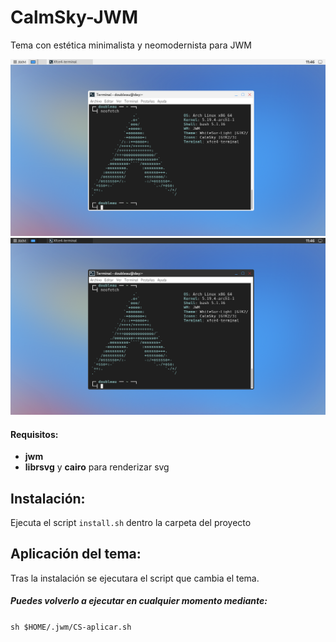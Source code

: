 # CalmSky-JWM
Tema con estética minimalista y neomodernista para JWM

![Claro](https://github.com/doubleau15/CalmSky-JWM/blob/main/caps/CalmSky-JWM-neo.png "CalmSky")
![Oscuro](https://github.com/doubleau15/CalmSky-JWM/blob/main/caps/CalmSky-Dark-JWM-neo.png "CalmSky Dark")

#### Requisitos:
- **jwm**
- **librsvg** y **cairo** para renderizar svg

## Instalación:

Ejecuta el script `install.sh` dentro la carpeta del proyecto

## Aplicación del tema:

Tras la instalación se ejecutara el script que cambia el tema.

##### Puedes volverlo a ejecutar en cualquier momento mediante:

`sh $HOME/.jwm/CS-aplicar.sh`

